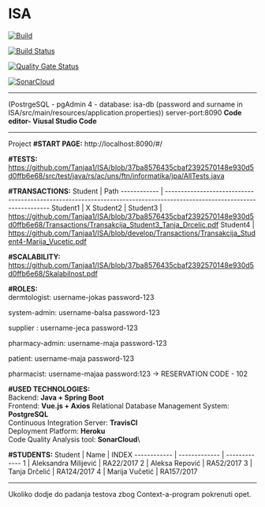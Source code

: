 # ISA

[![Build](https://github.com/Tanjaa1/ISA/actions/workflows/build.yml/badge.svg?branch=IntegrationTests)](https://github.com/Tanjaa1/ISA/actions/workflows/build.yml)

[![Build Status](https://travis-ci.com/Tanjaa1/ISA.svg?branch=develop)](https://travis-ci.com/Tanjaa1/ISA)

[![Quality Gate Status](https://sonarcloud.io/api/project_badges/measure?project=Tanjaa1_ISA&metric=alert_status)](https://sonarcloud.io/dashboard?id=Tanjaa1_ISA)

[![SonarCloud](https://sonarcloud.io/images/project_badges/sonarcloud-orange.svg)](https://sonarcloud.io/dashboard?id=Tanjaa1_ISA)

***
(PostrgeSQL - pgAdmin 4 - database: isa-db (password and surname in ISA/src/main/resources/application.properties))
server-port:8090
**Code editor- Viusal Studio Code**

***
Project 
**#START PAGE:** http://localhost:8090/#/

**#TESTS:** https://github.com/Tanjaa1/ISA/blob/37ba8576435cbaf2392570148e930d5d0ffb6e68/src/test/java/rs/ac/uns/ftn/informatika/jpa/AllTests.java

**#TRANSACTIONS:**
Student | Path 
------------ | -----------------------------------------------------------------------------------------------------------------------
Student1 |                                                             X
Student2 | 
Student3 | https://github.com/Tanjaa1/ISA/blob/37ba8576435cbaf2392570148e930d5d0ffb6e68/Transactions/Transakcija_Student3_Tanja_Drcelic.pdf
Student4 | https://github.com/Tanjaa1/ISA/blob/develop/Transactions/Transakcija_Student4-Marija_Vucetic.pdf

**#SCALABILITY:** https://github.com/Tanjaa1/ISA/blob/37ba8576435cbaf2392570148e930d5d0ffb6e68/Skalabilnost.pdf

**#ROLES:**\
dermtologist: username-jokas password-123
						
system-admin: username-balsa password-123

supplier : username-jeca password-123

pharmacy-admin: username-maja password-123

patient: username-maja password-123

pharmacist: username-majaa password:123
						-> RESERVATION CODE - 102
						
**#USED TECHNOLOGIES:**\
Backend: **Java + Spring Boot**\
Frontend: **Vue.js + Axios**
Relational Database Management System: **PostgreSQL**\
Continuous Integration Server: **TravisCI**\
Deployment Platform: **Heroku**\
Code Quality Analysis tool: **SonarCloud**\

**#STUDENTS:**
Student | Name | INDEX
------------ | ------------- |  -------------
1 | Aleksandra Milijević | RA22/2017
2 | Aleksa Repović | RA52/2017
3 | Tanja Drčelić | RA124/2017
4 | Marija Vučetić | RA157/2017

***
Ukoliko dodje do padanja testova zbog Context-a-program pokrenuti opet.
